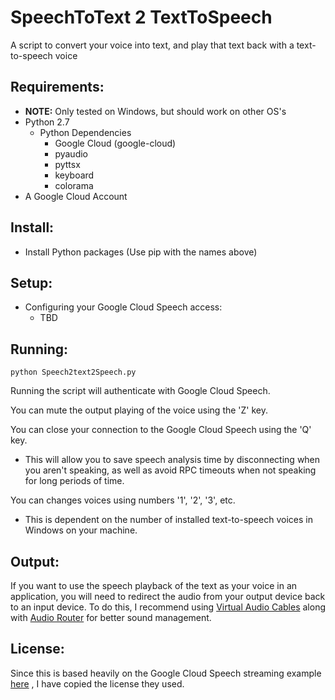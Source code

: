 # SpeechToText 2 TextToSpeech
A script to convert your voice into text, and play that text back with a text-to-speech voice

## Requirements:
  * **NOTE:** Only tested on Windows, but should work on other OS's
  * Python 2.7
    * Python Dependencies
      * Google Cloud (google-cloud)
      * pyaudio
      * pyttsx
      * keyboard
      * colorama
  * A Google Cloud Account

## Install:
  * Install Python packages (Use pip with the names above)

## Setup:
  * Configuring your Google Cloud Speech access:
    * TBD
       
## Running:
  ```
  python Speech2text2Speech.py
  ```
  Running the script will authenticate with Google Cloud Speech.
  
  You can mute the output playing of the voice using the 'Z' key.
  
  You can close your connection to the Google Cloud Speech using the 'Q' key.
  * This will allow you to save speech analysis time by disconnecting when you aren't speaking, as well as avoid RPC timeouts when not speaking for long periods of time.
  
  You can changes voices using numbers '1', '2', '3', etc.
  * This is dependent on the number of installed text-to-speech voices in Windows on your machine.
  
## Output:
  If you want to use the speech playback of the text as your voice in an application, you will need to redirect the audio from your output device back to an input device. To do this, I recommend using [Virtual Audio Cables](https://www.vb-audio.com/Cable/index.htm#DownloadCable) along with [Audio Router](https://github.com/audiorouterdev/audio-router) for better sound management.
  
## License:
 Since this is based heavily on the Google Cloud Speech streaming example [here](https://cloud.google.com/speech/docs/streaming-recognize) , I have copied the license they used.
